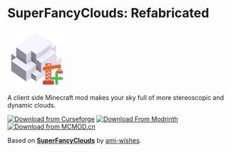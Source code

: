 # SuperFancyClouds: Refabricated

![](src/main/resources/icon.png)

A client side Minecraft mod makes your sky full of more stereoscopic and dynamic clouds.

[![Download from Curseforge](https://cf.way2muchnoise.eu/full_820317_downloads%20on%20Curseforge.svg?badge_style=flat)](https://www.curseforge.com/minecraft/mc-mods/superfancyclouds-refabricated)  [![Download From Modrinth](https://img.shields.io/modrinth/dt/superfancyclouds-refabricated?color=4&label=Download%20from%20Modrinth&style=flat-square&logo=modrinth)](https://modrinth.com/mod/superfancyclouds-refabricated)  [![Download from MCMOD.cn](https://img.shields.io/badge/Download%20from%20MCMOD.cn-Zh-green?style=flat-square)](https://www.mcmod.cn/class/9053.html)

Based on **[SuperFancyClouds](https://github.com/ami-wishes/SuperFancyClouds)** by [ami-wishes](https://github.com/ami-wishes).
